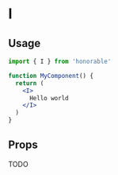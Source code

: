 # I

## Usage

```jsx
import { I } from 'honorable'

function MyComponent() {
  return (
    <I>
      Hello world
    </I>
  )
}
```

## Props

TODO

